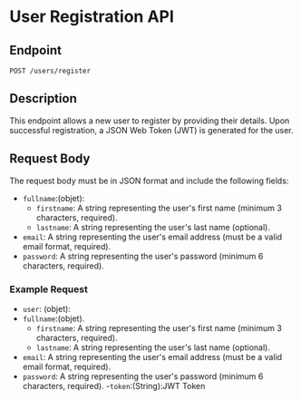 # User Registration API

## Endpoint
`POST /users/register`

## Description
This endpoint allows a new user to register by providing their details. Upon successful registration, a JSON Web Token (JWT) is generated for the user.

## Request Body
The request body must be in JSON format and include the following fields:

- `fullname`:(objet):
  - `firstname`: A string representing the user's first name (minimum 3 characters, required).
  - `lastname`: A string representing the user's last name (optional).
- `email`: A string representing the user's email address (must be a valid email format, required).
- `password`: A string representing the user's password (minimum 6 characters, required).

### Example Request
- `user`: (objet):
- `fullname`:(objet).
  - `firstname`: A string representing the user's first name (minimum 3 characters, required).
  - `lastname`: A string representing the user's last name (optional).
- `email`: A string representing the user's email address (must be a valid email format, required).
- `password`: A string representing the user's password (minimum 6 characters, required).
-`token`:(String):JWT Token
